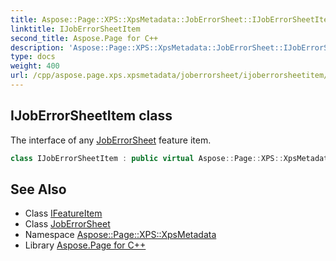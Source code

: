 ```yaml
---
title: Aspose::Page::XPS::XpsMetadata::JobErrorSheet::IJobErrorSheetItem class
linktitle: IJobErrorSheetItem
second_title: Aspose.Page for C++
description: 'Aspose::Page::XPS::XpsMetadata::JobErrorSheet::IJobErrorSheetItem class. The interface of any JobErrorSheet feature item in C++.'
type: docs
weight: 400
url: /cpp/aspose.page.xps.xpsmetadata/joberrorsheet/ijoberrorsheetitem/
---
```

## IJobErrorSheetItem class


The interface of any [JobErrorSheet](../) feature item.

```cpp
class IJobErrorSheetItem : public virtual Aspose::Page::XPS::XpsMetadata::IFeatureItem
```

## See Also

* Class [IFeatureItem](../../ifeatureitem/)
* Class [JobErrorSheet](../)
* Namespace [Aspose::Page::XPS::XpsMetadata](../../)
* Library [Aspose.Page for C++](../../../)
